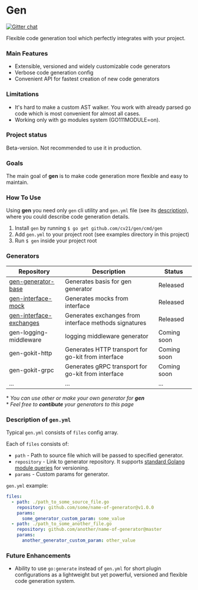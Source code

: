 # Gen
[![Gitter chat](https://badges.gitter.im/cv21/gen.png)](https://gitter.im/gen-generator/community)

Flexible code generation tool which perfectly integrates with your project.

### Main Features
- Extensible, versioned and widely customizable code generators
- Verbose code generation config
- Convenient API for fastest creation of new code generators

### Limitations
- It's hard to make a custom AST walker. You work with already parsed go code which is most convenient for almost all cases.
- Working only with go modules system (GO111MODULE=on).

### Project status
Beta-version. Not recommended to use it in production.

### Goals
The main goal of __gen__ is to make code generation more flexible and easy to maintain. 

### How To Use

Using __gen__ you need only `gen` cli utility and `gen.yml` file (see its [description](https://github.com/cv21/gen#description-of-genyml)), where you could describe code generation details.

1. Install `gen` by running `$ go get github.com/cv21/gen/cmd/gen`
2. Add `gen.yml` to your project root (see examples directory in this project)
3. Run `$ gen` inside your project root

### Generators

| Repository | Description | Status | 
| --- | --- | --- | 
| [gen-generator-base](https://github.com/cv21/gen-generator-base) | Generates basis for gen generator | Released |
| [gen-interface-mock](https://github.com/cv21/gen-interface-mock) | Generates mocks from interface | Released |
| [gen-interface-exchanges](https://github.com/cv21/gen-interface-exchanges) | Generates exchanges from interface methods signatures | Released |
| gen-logging-middleware | logging middleware generator | Coming soon |
| gen-gokit-http | Generates HTTP transport for go-kit from interface | Coming soon |
| gen-gokit-grpc | Generates gRPC transport for go-kit from interface | Coming soon |
| ... | ... | ... |

\* *You can use other or make your own generator for __gen__*<br>\* *Feel free to __contibute__ your generators to this page*

### Description of `gen.yml`

Typical `gen.yml` consists of `files` config array. 

Each of `files` consists of:
- `path` - Path to source file which will be passed to specified generator.
- `repository` - Link to generator repository. It supports [standard Golang module queries](https://tip.golang.org/cmd/go/#hdr-Module_queries) for versioning.
- `params` - Custom params for generator. 

`gen.yml` example:
```yml
files:
  - path: ./path_to_some_source_file.go
    repository: github.com/some/name-of-generator@v1.0.0
    params:
      some_generator_custom_param: some_value
  - path: ./path_to_some_another_file.go
    repository: github.com/another/name-of-generator@master
    params:
      another_generator_custom_param: other_value
```

### Future Enhancements

- Ability to use `go:generate` instead of `gen.yml` for short plugin configurations as a lightweight but yet powerful, versioned and flexible code generation system.
